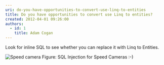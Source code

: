 ```yaml
---
uri: do-you-have-opportunities-to-convert-use-linq-to-entities
title: Do you have opportunities to convert use Linq to entities?
created: 2012-04-01 09:26:00
authors:
  - id: 1
    title: Adam Cogan
---
```





<span class='intro'> <p><span lang="EN-AU">Look for inline SQL​ to see whether you can replace it with Linq to Entities.</span></p> </span>

<img class="ms-rteCustom-ImageArea" border="0" alt="Speed camera" src="/PublishingImages/speed-camera.jpg" /> <span class="ms-rteCustom-FigureNormal">Figure&#58; SQL Injection for Speed Cameras &#58;-)</span><span class="ms-rteCustom-FigureNormal"></span>


